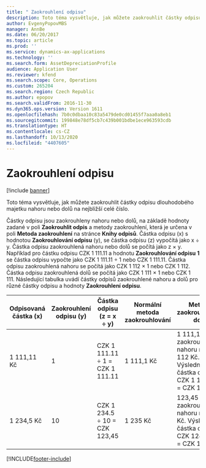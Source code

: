 ```yaml
---
title: " Zaokrouhlení odpisu"
description: Toto téma vysvětluje, jak můžete zaokrouhlit částky odpisu dlouhodobého majetku nahoru nebo dolů na nejbližší celé číslo.
author: EvgenyPopovMBS
manager: AnnBe
ms.date: 06/20/2017
ms.topic: article
ms.prod: ''
ms.service: dynamics-ax-applications
ms.technology: ''
ms.search.form: AssetDepreciationProfile
audience: Application User
ms.reviewer: kfend
ms.search.scope: Core, Operations
ms.custom: 265204
ms.search.region: Czech Republic
ms.author: epopov
ms.search.validFrom: 2016-11-30
ms.dyn365.ops.version: Version 1611
ms.openlocfilehash: 7b0c0dbaa10c83a5479de0cd01455f7aaa0a8eb1
ms.sourcegitcommit: 199848e78df5cb7c439b001bdbe1ece963593cdb
ms.translationtype: HT
ms.contentlocale: cs-CZ
ms.lasthandoff: 10/13/2020
ms.locfileid: "4407605"
---
```

# <a name="depreciation-rounding"></a> Zaokrouhlení odpisu

[!include [banner](../includes/banner.md)]

Toto téma vysvětluje, jak můžete zaokrouhlit částky odpisu dlouhodobého majetku nahoru nebo dolů na nejbližší celé číslo. 

Částky odpisu jsou zaokrouhleny nahoru nebo dolů, na základě hodnoty zadané v poli **Zaokrouhlit odpis** a metody zaokrouhlení, která je určena v poli **Metoda zaokrouhlení** na stránce **Knihy odpisů**. Částka odpisu (x) s hodnotou **Zaokrouhlování odpisu** (y), se částka odpisu (z) vypočítá jako x ÷ y. Částka odpisu zaokrouhlená nahoru nebo dolů se počítá jako z × y. Například pro částku odpisu CZK 1 111.11 a hodnotu **Zaokrouhlování odpisu** **1** se částka odpisu vypočte jako CZK 1 111.11 ÷ 1 nebo CZK 1 111.11. Částka odpisu zaokrouhlená nahoru se počítá jako CZK 1 112 × 1 nebo CZK 1 112. Částka odpisu zaokrouhlená dolů se počítá jako CZK 1 111 × 1 nebo CZK 1 111. Následující tabulka uvádí částky odpisů zaokrouhlené nahoru a dolů pro různé částky odpisu a hodnoty **Zaokrouhlení odpisu**.

|Odpisovaná částka (x)|Zaokrouhlení odpisu (y)|Částka odpisu (z = x ÷ y)|Normální metoda zaokrouhlování| Metoda zaokrouhlování dolů|Metoda zaokrouhlování nahoru|
|-----------------------|-----------------------|-----------------------|-----------------------|-----------------------|-----------------------|
|1 111,11 Kč|1|CZK 1 111.11 ÷ 1 = CZK 1 111.11|1 111,1 Kč|1 111,11 Kč je zaokrouhleno nahoru na 1 112 Kč. Výsledná částka odpisu: CZK 1 112 × 1 = CZK 1 112|1 111,11 Kč je zaokrouhleno dolů na 1 111 Kč. Výsledná částka odpisu: CZK 1 111 × 1 = CZK 1 111|
|1 234,5 Kč|10|CZK 1 234.5 ÷ 10 = CZK 123,45|1 235 Kč|123,45 Kč je zaokrouhleno nahoru na 124 Kč. Výsledná částka odpisu: CZK 124 × 10 = CZK 1 240|123,45 Kč je zaokrouhleno dolů na 123 Kč. Výsledná částka odpisu: CZK 123 × 10 = CZK 1 230|





[!INCLUDE[footer-include](../../includes/footer-banner.md)]